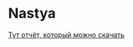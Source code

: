 # Nastya
[Тут отчёт, который можно скачать](https://docs.google.com/document/d/1YwPSxzxcBW4N6D__MRBiLsjWaLumbnkwgwGIdnt6GCo/edit?usp=sharing)
